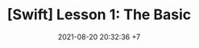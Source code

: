 ---
layout: post
title:  "[Swift] Lesson 1: The Basic"
date:   2021-08-20 20:32:36 +7
categories: Swift
image: "../assets/thumbnailpost/swift-basic.jpeg"
---